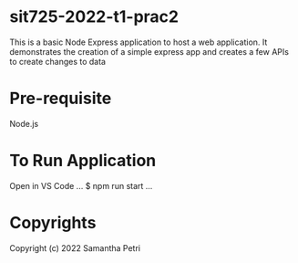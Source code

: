# sit725-2022-t1-prac2
This is a basic Node Express application to host a web application. It demonstrates the creation of a simple express app and creates a few APIs to create changes to data

# Pre-requisite
Node.js

# To Run Application
Open in VS Code
...
$ npm run start
...

# Copyrights
Copyright (c) 2022 Samantha Petri